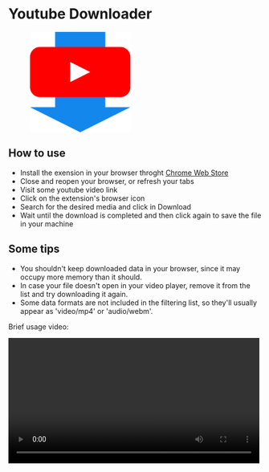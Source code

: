 <html>
    <style>
        #red{
            width: 100px;
            height: 100px;
            background-color: #ff0000;
        }
        .content{
            display: flex;
            flex-direction: column;
            align-items: start;
        }
        .icon{
            height: 200px;
        }
        .document-header{
            display: flex;
            flex-direction: column;
            align-items: center;
        }
    </style>
    <body>
        <div class="content">
            <div class="document-header">
                <h1>Youtube Downloader</h1>
                <img class="icon" src="./youtube_downloader.png" alt="Youtuber Downloader icon"></img>
            </div>
        </div>
    </body>
</html>

## How to use
- Install the exension in your browser throght [Chrome Web Store](https://chrome.google.com/webstore/category/extensions)
- Close and reopen your browser, or refresh your tabs
- Visit some youtube video link
- Click on the extension's browser icon
- Search for the desired media and click in Download
- Wait until the download is completed and then click again to save the file in your machine

## Some tips
- You shouldn't keep downloaded data in your browser, since it may occupy more memory than it should.
- In case your file doesn't open in your video player, remove it from the list and try downloading it again.
- Some data formats are not included in the filtering list, so they'll usually appear as 'video/mp4' or 'audio/webm'.

Brief usage video:

<video src="youtube_downloader.mp4" width="500px"></video>